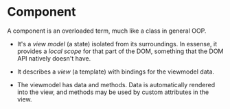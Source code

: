 # Component

A component is an overloaded term, much like a class in general OOP.

* It's a _view model_ (a state) isolated from its surroundings. In essense,
  it provides a _local scope_ for that part of the DOM, something that the
  DOM API natively doesn't have.

* It describes a _view_ (a template) with bindings for the viewmodel data.

* The viewmodel has data and methods. Data is automatically rendered into
  the view, and methods may be used by custom attributes in the view.

